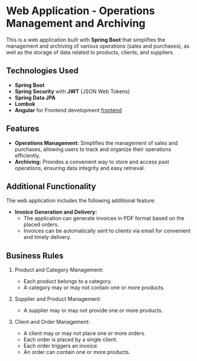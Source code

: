
# Web Application - Operations Management and Archiving

This is a web application built with **Spring Boot** that simplifies the management and archiving of various operations (sales and purchases), as well as the storage of data related to products, clients, and suppliers.

## Technologies Used

-   **Spring Boot**
-   **Spring Security** with **JWT** (JSON Web Tokens)
-   **Spring Data JPA**
-   **Lombok**
-   **Angular** for Frontend development [frontend](https://github.com/ahdadou/stock-management-system-front)

## Features

-   **Operations Management:** Simplifies the management of sales and purchases, allowing users to track and organize their operations efficiently.
-   **Archiving:** Provides a convenient way to store and access past operations, ensuring data integrity and easy retrieval.

## Additional Functionality

The web application includes the following additional feature:

-   **Invoice Generation and Delivery:**
    -   The application can generate invoices in PDF format based on the placed orders.
    -   Invoices can be automatically sent to clients via email for convenient and timely delivery.

## Business Rules

1.  Product and Category Management:
    
    -   Each product belongs to a category.
    -   A category may or may not contain one or more products.
2.  Supplier and Product Management:
    
    -   A supplier may or may not provide one or more products.
3.  Client and Order Management:
    
    -   A client may or may not place one or more orders.
    -   Each order is placed by a single client.
    -   Each order triggers an invoice.
    -   An order can contain one or more products.
